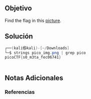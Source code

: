 
## Objetivo 

Find the flag in this [picture](https://jupiter.challenges.picoctf.org/static/00efdf2961da1e21470ffc0d496c3cc2/pico_img.png).
## Solución  
```java
┌──(kali㉿kali)-[~/Downloads]
└─$ strings pico_img.png | grep pico
picoCTF{s0_m3ta_fec06741}
                                  
```

## Notas Adicionales 

### Referencias